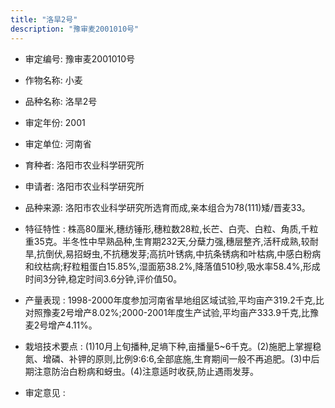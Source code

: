 ```yaml
---
title: "洛旱2号"
description: "豫审麦2001010号"
---
```

* 审定编号:  豫审麦2001010号

*  作物名称:  小麦

*  品种名称:  洛旱2号

*  审定年份:  2001

*  审定单位:  河南省

* 育种者:  洛阳市农业科学研究所

*  申请者:  洛阳市农业科学研究所

*  品种来源:  洛阳市农业科学研究所选育而成,亲本组合为78(111)矮/晋麦33。

*  特征特性 : 
株高80厘米,穗纺锤形,穗粒数28粒,长芒、白壳、白粒、角质,千粒重35克。半冬性中早熟品种,生育期232天,分蘖力强,穗层整齐,活秆成熟,较耐旱,抗倒伏,易招蚜虫,不抗穗发芽;高抗叶锈病,中抗条锈病和叶枯病,中感白粉病和纹枯病;籽粒粗蛋白15.85%,湿面筋38.2%,降落值510秒,吸水率58.4%,形成时间3分钟,稳定时间3.6分钟,评价值50。
 
*  产量表现 : 
1998-2000年度参加河南省旱地组区域试验,平均亩产319.2千克,比对照豫麦2号增产8.02%;2000-2001年度生产试验,平均亩产333.9千克,比豫麦2号增产4.11%。

*  栽培技术要点 : 
(1)10月上旬播种,足墒下种,亩播量5~6千克。(2)施肥上掌握稳氮、增磷、补钾的原则,比例9:6:6,全部底施,生育期间一般不再追肥。(3)中后期注意防治白粉病和蚜虫。(4)注意适时收获,防止遇雨发芽。

*  审定意见 : 

